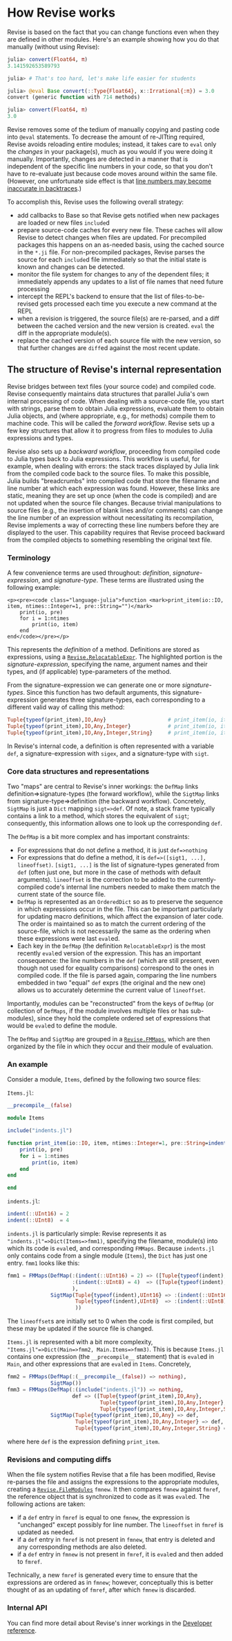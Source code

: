 # How Revise works

Revise is based on the fact that you can change functions even when
they are defined in other modules.
Here's an example showing how you do that manually (without using Revise):

```julia
julia> convert(Float64, π)
3.141592653589793

julia> # That's too hard, let's make life easier for students

julia> @eval Base convert(::Type{Float64}, x::Irrational{:π}) = 3.0
convert (generic function with 714 methods)

julia> convert(Float64, π)
3.0
```

Revise removes some of the tedium of manually copying and pasting code
into `@eval` statements.
To decrease the amount of re-JITting
required, Revise avoids reloading entire modules; instead, it takes care
to `eval` only the *changes* in your package(s), much as you would if you were
doing it manually.
Importantly, changes are detected in a manner that is independent of the specific
line numbers in your code, so that you don't have to re-evaluate just
because code moves around within the same file.
(However, one unfortunate side effect is that
[line numbers may become inaccurate in backtraces](https://github.com/timholy/Revise.jl/issues/51).)

To accomplish this, Revise uses the following overall strategy:

- add callbacks to Base so that Revise gets notified when new
  packages are loaded or new files `include`d
- prepare source-code caches for every new file. These caches
  will allow Revise to detect changes when files are updated. For precompiled
  packages this happens on an as-needed basis, using the cached
  source in the `*.ji` file. For non-precompiled packages, Revise parses
  the source for each `include`d file immediately so that the initial state is
  known and changes can be detected.
- monitor the file system for changes to any of the dependent files;
  it immediately appends any updates to a list of file names that need future
  processing
- intercept the REPL's backend to ensure that the list of
  files-to-be-revised gets processed each time you execute a new
  command at the REPL
- when a revision is triggered, the source file(s) are re-parsed, and
  a diff between the cached version and the new version is
  created. `eval` the diff in the appropriate module(s).
- replace the cached version of each source file with the new version, so that
  further changes are `diff`ed against the most recent update.

## The structure of Revise's internal representation

Revise bridges between text files (your source code) and compiled code.
Revise consequently maintains data structures that parallel Julia's own internal
processing of code.
When dealing with a source-code file, you start with strings, parse them to obtain Julia
expressions, evaluate them to obtain Julia objects, and (where appropriate,
e.g., for methods) compile them to machine code.
This will be called the *forward workflow*.
Revise sets up a few key structures that allow it to progress from files to modules
to Julia expressions and types.

Revise also sets up a *backward workflow*, proceeding from compiled code to Julia
types back to Julia expressions.
This workflow is useful, for example, when dealing with errors: the stack traces
displayed by Julia link from the compiled code back to the source files.
To make this possible, Julia builds "breadcrumbs" into compiled code that store the
filename and line number at which each expression was found.
However, these links are static, meaning they are set up once (when the code is compiled)
and are not updated when the source file changes.
Because trivial manipulations to source files (e.g., the insertion of blank lines
and/or comments) can change the line number of an expression without necessitating
its recompilation, Revise implements a way of correcting these line numbers before
they are displayed to the user.
This capability requires that Revise proceed backward from the compiled objects to
something resembling the original text file.

### Terminology

A few convenience terms are used throughout: *definition*,
*signature-expression*, and *signature-type*.
These terms are illustrated using the following example:

```@raw html
<p><pre><code class="language-julia">function <mark>print_item(io::IO, item, ntimes::Integer=1, pre::String="")</mark>
    print(io, pre)
    for i = 1:ntimes
        print(io, item)
    end
end</code></pre></p>
```

This represents the *definition* of a method.
Definitions are stored as expressions, using a [`Revise.RelocatableExpr`](@ref).
The highlighted portion is the *signature-expression*, specifying the name, argument names
and their types, and (if applicable) type-parameters of the method.

From the signature-expression we can generate one or more *signature-types*.
Since this function has two default arguments, this signature-expression generates
three signature-types, each corresponding to a different valid way of calling
this method:

```julia
Tuple{typeof(print_item),IO,Any}                    # print_item(io, item)
Tuple{typeof(print_item),IO,Any,Integer}            # print_item(io, item, 2)
Tuple{typeof(print_item),IO,Any,Integer,String}     # print_item(io, item, 2, "  ")
```

In Revise's internal code, a definition is often represented with a variable `def`,
a signature-expression with `sigex`, and a signature-type with `sigt`.

### Core data structures and representations

Two "maps" are central to Revise's inner workings: the `DefMap` links
definition=>signature-types (the forward workflow), while the `SigtMap` links from
signature-type=>definition (the backward workflow).
Concretely, `SigtMap` is just a `Dict` mapping `sigt=>def`.
Of note, a stack frame typically contains a link to a method, which stores the equivalent
of `sigt`; consequently, this information allows one to look up the corresponding `def`.

The `DefMap` is a bit more complex and has important constraints:

- For expressions that do not define a method, it is just `def=>nothing`
- For expressions that do define a method, it is `def=>([sigt1, ...], lineoffset)`.
  `[sigt1, ...]` is the list of signature-types generated from `def` (often just one,
  but more in the case of methods with default arguments).
  `lineoffset` is the correction to be added to the currently-compiled code's internal
  line numbers needed to make them match the current state of the source file.
- `DefMap` is represented as an `OrderedDict` so as to preserve the sequence in which expressions
  occur in the file.
  This can be important particularly for updating macro definitions, which affect the
  expansion of later code.
  The order is maintained so as to match the current ordering of the source-file,
  which is not necessarily the same as the ordering when these expressions were last
  `eval`ed.
- Each key in the `DefMap` (the definition `RelocatableExpr`) is the most recently
  `eval`ed version of the expression.
  This has an important consequence: the line numbers in the `def` (which are still present,
  even though not used for equality comparisons) correspond to the ones in compiled code.
  If the file is parsed again, comparing the line numbers embedded in two "equal" `def`
  exprs (the original and the new one) allows us to accurately determine the current value
  of `lineoffset`.

Importantly, modules can be "reconstructed" from the keys of `DefMap` (or collection of
`DefMaps`, if the module involves multiple files or has sub-modules), since they hold
the complete ordered set of expressions that would be `eval`ed to define the module.

The `DefMap` and `SigtMap` are grouped in a [`Revise.FMMaps`](@ref), which are then
organized by the file in which they occur and their module
of evaluation.

### An example

Consider a module, `Items`, defined by the following two source files:

`Items.jl`:

```julia
__precompile__(false)

module Items

include("indents.jl")

function print_item(io::IO, item, ntimes::Integer=1, pre::String=indent(item))
    print(io, pre)
    for i = 1:ntimes
        print(io, item)
    end
end

end
```

`indents.jl`:

```julia
indent(::UInt16) = 2
indent(::UInt8)  = 4
```

`indents.jl` is particularly simple: Revise represents it as `"indents.jl"=>Dict(Items=>fmm1)`,
specifying the filename, module(s) into which its code is `eval`ed, and corresponding `FMMaps`.
Because `indents.jl` only contains code from a single module (`Items`), the `Dict` has just
one entry.
`fmm1` looks like this:

```julia
fmm1 = FMMaps(DefMap(:(indent(::UInt16) = 2) => ([Tuple{typeof(indent),UInt16}], 0),
                     :(indent(::UInt8) = 4)  => ([Tuple{typeof(indent),UInt8}], 0)
                     ),
              SigtMap(Tuple{typeof(indent),UInt16} => :(indent(::UInt16) = 2),
                      Tuple{typeof(indent),UInt8}  => :(indent(::UInt8) = 4)
                      ))
```
The `lineoffset`s are initially set to 0 when the code is first compiled, but these
may be updated if the source file is changed.

`Items.jl` is represented with a bit more complexity,
`"Items.jl"=>Dict(Main=>fmm2, Main.Items=>fmm3)`.
This is because `Items.jl` contains one expression (the `__precompile__` statement)
that is `eval`ed in `Main`,
and other expressions that are `eval`ed in `Items`.
Concretely,

```julia
fmm2 = FMMaps(DefMap(:(__precompile__(false)) => nothing),
              SigtMap())
fmm3 = FMMaps(DefMap(:(include("indents.jl")) => nothing,
                     def => ([Tuple{typeof(print_item),IO,Any},
                              Tuple{typeof(print_item),IO,Any,Integer},
                              Tuple{typeof(print_item),IO,Any,Integer,String}], 0)),
              SigtMap(Tuple{typeof(print_item),IO,Any} => def,
                      Tuple{typeof(print_item),IO,Any,Integer} => def,
                      Tuple{typeof(print_item),IO,Any,Integer,String} => def))
```

where here `def` is the expression defining `print_item`.

### Revisions and computing diffs

When the file system notifies Revise that a file has been modified, Revise re-parses
the file and assigns the expressions to the appropriate modules, creating a
[`Revise.FileModules`](@ref) `fmnew`.
It then compares `fmnew` against `fmref`, the reference object that is synchronized to
code as it was `eval`ed.
The following actions are taken:

- if a `def` entry in `fmref` is equal to one `fmnew`, the expression is "unchanged"
  except possibly for line number. The `lineoffset` in `fmref` is updated as needed.
- if a `def` entry in `fmref` is not present in `fmnew`, that entry is deleted and
  any corresponding methods are also deleted.
- if a `def` entry in `fmnew` is not present in `fmref`, it is `eval`ed and then added to
  `fmref`.

Technically, a new `fmref` is generated every time to ensure that the expressions are
ordered as in `fmnew`; however, conceptually this is better thought of as an updating of
`fmref`, after which `fmnew` is discarded.

### Internal API

You can find more detail about Revise's inner workings in the [Developer reference](@ref).
